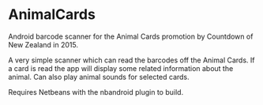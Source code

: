 # AnimalCards
Android barcode scanner for the Animal Cards promotion by Countdown of New Zealand in 2015.

A very simple scanner which can read the barcodes off the Animal Cards. If a card is read the app will display some related information about the animal. Can also play animal sounds for selected cards.

Requires Netbeans with the nbandroid plugin to build.
